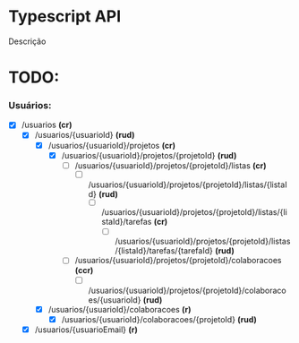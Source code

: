 # Typescript API
Descrição

# TODO:
### Usuários:
- [x] /usuarios **(cr)**
	- [x] /usuarios/{usuarioId} **(rud)**
		- [x] /usuarios/{usuarioId}/projetos **(cr)**
			- [x] /usuarios/{usuarioId}/projetos/{projetoId} **(rud)**
				- [ ] /usuarios/{usuarioId}/projetos/{projetoId}/listas **(cr)**
					- [ ] /usuarios/{usuarioId}/projetos/{projetoId}/listas/{listaId} **(rud)**
						- [ ] /usuarios/{usuarioId}/projetos/{projetoId}/listas/{listaId}/tarefas **(cr)**
							- [ ] /usuarios/{usuarioId}/projetos/{projetoId}/listas/{listaId}/tarefas/{tarefaId} **(rud)**
				- [ ] /usuarios/{usuarioId}/projetos/{projetoId}/colaboracoes **(ccr)**
					- [ ] /usuarios/{usuarioId}/projetos/{projetoId}/colaboracoes/{usuarioId} **(rud)**
		- [x] /usuarios/{usuarioId}/colaboracoes **(r)**
			- [x] /usuarios/{usuarioId}/colaboracoes/{projetoId} **(rud)**
	- [x] /usuarios/{usuarioEmail} **(r)**